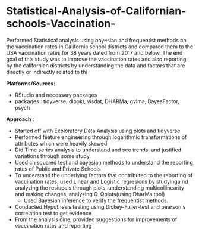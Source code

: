 # Statistical-Analysis-of-Californian-schools-Vaccination-

Performed Statistical analysis using bayesian and frequentist methods on the vaccination rates in California school districts and compared them to the USA vaccination rates for 38 years dated from 2017 and below. 
The end goal of this study was to improve the vaccination rates and also reporting by the californian districts by understanding the data and factors that are directly or indirectly related to thi

**Platforms/Sources:**

* RStudio and necessary packages
* packages : tidyverse, dlookr, visdat, DHARMa, gvlma, BayesFactor, psych

**Approach :**
* Started off with Exploratory Data Analysis using plots and tidyverse
* Performed feature engineering through logarithmic transformations of attributes which were heavily skewed
* Did Time series analysis to understand and see trends, and justified variations through some study.
* Used chisquared test and bayesian methods to understand the reporting rates of Public and Private Schools
* To understand the underlying factors that contributed to the reporting of vaccination rates, used Linear and Logistic regresions by studyinga nd analyzing the resiudals through plots, understanding multicollinearity and making changes, analyzing Q-Qplots(using DharMa tool)
  - Used Bayesian inference to verify the frequentist methods.
* Conducted Hypothesis testing using Dickey-Fuller-test and pearson's correlation test to get evidence
* From the analysis dine, provided suggestions for improvements of vaccination rates and reporting
